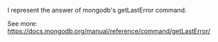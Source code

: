 I represent the answer of mongodb's getLastError command. 

See more: https://docs.mongodb.org/manual/reference/command/getLastError/